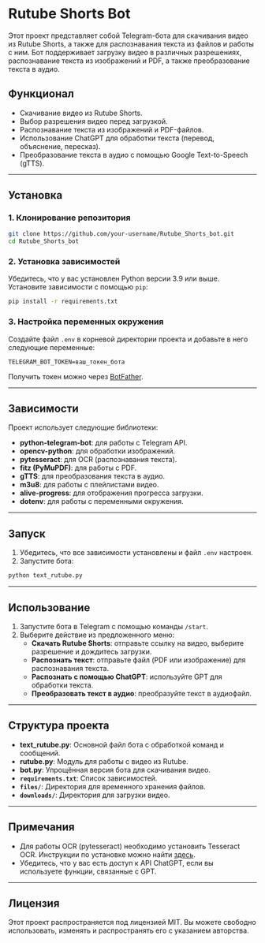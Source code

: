 # Rutube Shorts Bot

Этот проект представляет собой Telegram-бота для скачивания видео из Rutube Shorts, а также для распознавания текста из файлов и работы с ним. Бот поддерживает загрузку видео в различных разрешениях, распознавание текста из изображений и PDF, а также преобразование текста в аудио.

## Функционал

- Скачивание видео из Rutube Shorts.
- Выбор разрешения видео перед загрузкой.
- Распознавание текста из изображений и PDF-файлов.
- Использование ChatGPT для обработки текста (перевод, объяснение, пересказ).
- Преобразование текста в аудио с помощью Google Text-to-Speech (gTTS).

---

## Установка

### 1. Клонирование репозитория

```bash
git clone https://github.com/your-username/Rutube_Shorts_bot.git
cd Rutube_Shorts_bot
```

### 2. Установка зависимостей

Убедитесь, что у вас установлен Python версии 3.9 или выше. Установите зависимости с помощью `pip`:

```bash
pip install -r requirements.txt
```

### 3. Настройка переменных окружения

Создайте файл `.env` в корневой директории проекта и добавьте в него следующие переменные:

```
TELEGRAM_BOT_TOKEN=ваш_токен_бота
```

Получить токен можно через [BotFather](https://core.telegram.org/bots#botfather).

---

## Зависимости

Проект использует следующие библиотеки:

- **python-telegram-bot**: для работы с Telegram API.
- **opencv-python**: для обработки изображений.
- **pytesseract**: для OCR (распознавания текста).
- **fitz (PyMuPDF)**: для работы с PDF.
- **gTTS**: для преобразования текста в аудио.
- **m3u8**: для работы с плейлистами видео.
- **alive-progress**: для отображения прогресса загрузки.
- **dotenv**: для работы с переменными окружения.

---

## Запуск

1. Убедитесь, что все зависимости установлены и файл `.env` настроен.
2. Запустите бота:

```bash
python text_rutube.py
```

---

## Использование

1. Запустите бота в Telegram с помощью команды `/start`.
2. Выберите действие из предложенного меню:
   - **Скачать Rutube Shorts**: отправьте ссылку на видео, выберите разрешение и дождитесь загрузки.
   - **Распознать текст**: отправьте файл (PDF или изображение) для распознавания текста.
   - **Распознать с помощью ChatGPT**: используйте GPT для обработки текста.
   - **Преобразовать текст в аудио**: преобразуйте текст в аудиофайл.

---

## Структура проекта

- **text_rutube.py**: Основной файл бота с обработкой команд и сообщений.
- **rutube.py**: Модуль для работы с видео из Rutube.
- **bot.py**: Упрощённая версия бота для скачивания видео.
- **`requirements.txt`**: Список зависимостей.
- **`files/`**: Директория для временного хранения файлов.
- **`downloads/`**: Директория для загрузки видео.

---

## Примечания

- Для работы OCR (pytesseract) необходимо установить Tesseract OCR. Инструкции по установке можно найти [здесь](https://github.com/tesseract-ocr/tesseract).
- Убедитесь, что у вас есть доступ к API ChatGPT, если вы используете функции, связанные с GPT.

---

## Лицензия

Этот проект распространяется под лицензией MIT. Вы можете свободно использовать, изменять и распространять его с указанием авторства.
